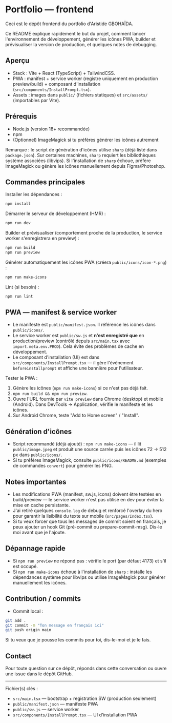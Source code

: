 # Portfolio — frontend

Ceci est le dépôt frontend du portfolio d'Aristide GBOHAÏDA.

Ce README explique rapidement le but du projet, comment lancer l'environnement de développement, générer les icônes PWA, builder et prévisualiser la version de production, et quelques notes de debugging.

## Aperçu
- Stack : Vite + React (TypeScript) + TailwindCSS.
- PWA : manifest + service worker (registre uniquement en production preview/build) + composant d'installation (`src/components/InstallPrompt.tsx`).
- Assets : images dans `public/` (fichiers statiques) et `src/assets/` (importables par Vite).

## Prérequis
- Node.js (version 18+ recommandée)
- npm
- (Optionnel) ImageMagick si tu préfères générer les icônes autrement

Remarque : le script de génération d'icônes utilise `sharp` (déjà listé dans `package.json`). Sur certaines machines, `sharp` requiert les bibliothèques système associées (libvips). Si l'installation de `sharp` échoue, préfère ImageMagick ou génère les icônes manuellement depuis Figma/Photoshop.

## Commandes principales

Installer les dépendances :
```bash
npm install
```

Démarrer le serveur de développement (HMR) :
```bash
npm run dev
```

Builder et prévisualiser (comportement proche de la production, le service worker s'enregistrera en preview) :
```bash
npm run build
npm run preview
```

Générer automatiquement les icônes PWA (créera `public/icons/icon-*.png`) :
```bash
npm run make-icons
```

Lint (si besoin) :
```bash
npm run lint
```

## PWA — manifest & service worker

- Le manifeste est `public/manifest.json`. Il référence les icônes dans `public/icons/`.
- Le service worker est `public/sw.js` et **n'est enregistré que** en production/preview (contrôlé depuis `src/main.tsx` avec `import.meta.env.PROD`). Cela évite des problèmes de cache en développement.
- Le composant d'installation (UI) est dans `src/components/InstallPrompt.tsx` — il gère l'événement `beforeinstallprompt` et affiche une bannière pour l'utilisateur.

Tester le PWA :
1. Génère les icônes (`npm run make-icons`) si ce n'est pas déjà fait.
2. `npm run build && npm run preview`.
3. Ouvre l'URL fournie par `vite preview` dans Chrome (desktop) et mobile (Android). Dans DevTools → Application, vérifie le manifeste et les icônes.
4. Sur Android Chrome, teste "Add to Home screen" / "Install".

## Génération d'icônes
- Script recommandé (déjà ajouté) : `npm run make-icons` — il lit `public/image.jpeg` et produit une source carrée puis les icônes 72 → 512 px dans `public/icons/`.
- Si tu préfères ImageMagick, consulte `public/icons/README.md` (exemples de commandes `convert`) pour générer les PNG.

## Notes importantes
- Les modifications PWA (manifest, sw.js, icons) doivent être testées en build/preview — le service worker n'est pas utilisé en dev pour éviter la mise en cache persistante.
- J'ai retiré quelques `console.log` de debug et renforcé l'overlay du hero pour garantir la lisibilité du texte sur mobile (`src/pages/Index.tsx`).
- Si tu veux forcer que tous les messages de commit soient en français, je peux ajouter un hook Git (pré-commit ou prepare-commit-msg). Dis-le moi avant que je l'ajoute.

## Dépannage rapide
- Si `npm run preview` ne répond pas : vérifie le port (par défaut 4173) et s'il est occupé.
- Si `npm run make-icons` échoue à l'installation de `sharp` : installe les dépendances système pour libvips ou utilise ImageMagick pour générer manuellement les icônes.

## Contribution / commits
- Commit local :
```bash
git add .
git commit -m "Ton message en français ici"
git push origin main
```

Si tu veux que je pousse les commits pour toi, dis-le-moi et je le fais.

## Contact
Pour toute question sur ce dépôt, réponds dans cette conversation ou ouvre une issue dans le dépôt GitHub.

---
Fichier(s) clés :
- `src/main.tsx` — bootstrap + registration SW (production seulement)
- `public/manifest.json` — manifeste PWA
- `public/sw.js` — service worker
- `src/components/InstallPrompt.tsx` — UI d'installation PWA
